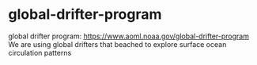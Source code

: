 # global-drifter-program
global drifter program: https://www.aoml.noaa.gov/global-drifter-program <br>
We are using global drifters that beached to explore surface ocean circulation patterns
